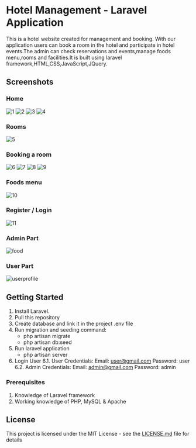 # Hotel Management - Laravel Application
This is a hotel website created for management and booking. With our application users can book a room in the hotel and participate in hotel events.The admin can check reservations and events,manage foods menu,rooms and facilities.It is built using laravel framework,HTML,CSS,JavaScript,JQuery.


## Screenshots
### Home
![1](https://user-images.githubusercontent.com/65148928/155762153-82875f0a-d11a-42a2-8997-94a012708f8e.PNG)
![2](https://user-images.githubusercontent.com/65148928/155762161-87f06ea0-bf48-4845-bcd1-b0027b8ee038.PNG)
![3](https://user-images.githubusercontent.com/65148928/155762178-7784a398-631e-43ac-8de8-2d7ced2222e7.PNG)
![4](https://user-images.githubusercontent.com/65148928/155762212-e7c6ee66-f394-41a5-81d3-38f72d95ad5f.PNG)

### Rooms
![5](https://user-images.githubusercontent.com/65148928/155762418-8265c4ab-414b-477f-8b4c-45214f4c85d1.PNG)

### Booking a room
![6](https://user-images.githubusercontent.com/65148928/155762441-8da043b5-f087-4485-b383-957422582f03.PNG)
![7](https://user-images.githubusercontent.com/65148928/155762449-b0be274d-9a07-461b-a7be-f5dbee3985db.PNG)
![8](https://user-images.githubusercontent.com/65148928/155762454-b68b2248-99b0-45e5-9b3b-bc4b26eceec8.PNG)
![9](https://user-images.githubusercontent.com/65148928/155762462-7354589c-7625-42c6-bdd4-b5380b8ec974.PNG)

### Foods menu
![10](https://user-images.githubusercontent.com/65148928/155762310-04d66cdf-9477-4bd8-8193-6a7e404f01d4.PNG)

### Register / Login
![11](https://user-images.githubusercontent.com/65148928/155762315-aebc6772-fec6-4d58-b857-4ba9de69946c.PNG)

### Admin Part
![food](https://user-images.githubusercontent.com/65148928/155762325-f32582e8-6175-47eb-893b-fc10d96f4f28.PNG)

### User Part
![userprofile](https://user-images.githubusercontent.com/65148928/155762329-31594e63-e531-45c3-b6fc-82e46ddc2aa2.PNG)

## Getting Started
1. Install Laravel.
2. Pull this repository
3. Create database and link it in the project .env file 
4. Run migration and seeding command:
	- php artisan migrate
	- php artisan db:seed
5. Run laravel application
	- php artisan server
6. Login User
	6.1. User Credentials: 
		Email: user@gmail.com
		Password: user
	6.2. Admin Credentials:
		Email: admin@gmail.com
		Password: admin

### Prerequisites
1. Knowledge of Laravel framework
2. Working knowledge of PHP, MySQL & Apache

## License
This project is licensed under the MIT License - see the [LICENSE.md](LICENSE.md) file for details
